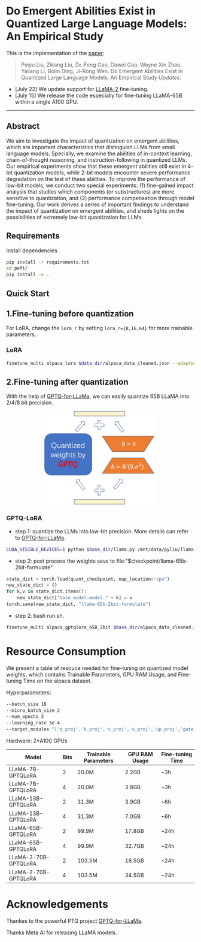 # Do Emergent Abilities Exist in Quantized Large Language Models: An Empirical Study

This is the implementation of the [paper](https://arxiv.org/abs/2307.08072):
> Peiyu Liu, Zikang Liu, Ze-Feng Gao, Dawei Gao, Wayne Xin Zhao, Yaliang Li, Bolin Ding, Ji-Rong Wen. Do Emergent Abilities Exist in Quantized Large Language Models: An Empirical Study
*Updates*:

* [July 22] We update support for [LLaMA-2](https://ai.meta.com/research/publications/llama-2-open-foundation-and-fine-tuned-chat-models/) fine-tuning.
* [July 15] We release the code especially for fine-tuning LLaMA-65B within a single A100 GPU.

---
## Abstract
We aim to investigate the impact of quantization on emergent abilities, which are important characteristics that distinguish LLMs from small language models. Specially, we examine the abilities of in-context learning, chain-of-thought reasoning, and instruction-following in quantized LLMs. Our empirical experiments show that these emergent abilities still exist in 4-bit quantization models, while 2-bit models encounter severe performance degradation on the test of these abilities. To improve the performance of low-bit models, we conduct two special experiments: (1) fine-gained impact analysis that studies which components (or substructures) are more sensitive to quantization, and
(2) performance compensation through model fine-tuning. Our work derives a series of important findings to understand the impact of quantization on emergent abilities, and sheds lights on the possibilities of extremely low-bit quantization for LLMs.

## Requirements

Install dependencies
```bash
pip install -r requirements.txt
cd peft/
pip install -e .
```

## Quick Start
## 1.Fine-tuning before quantization
For LoRA, change the `lora_r` by setting `lora_r={8,16,64}` for more trainable parameters. 
### LoRA
```bash
finetune_multi alpaca_lora $data_dir/alpaca_data_cleaned.json --adapter_name=lora\ --base_model=decapoda-research/llama-7b-hf\ --learning_rate=7e-5\ --use_gradient_checkpointing
```

## 2.Fine-tuning after quantization
With the help of [GPTQ-for-LLaMa](https://github.com/qwopqwop200/GPTQ-for-LLaMa), we can easily quantize 65B LLaMA into 2/4/8 bit precision.
<div style="text-align: center;">
<img src="./figures/main.png" alt="Fine-tuning after quantization with GPTQ" width="300" height="250">
</div>

### GPTQ-LoRA
- step 1: quantize the LLMs into low-bit precision. More details can refer to [GPTQ-for-LLaMa](https://github.com/qwopqwop200/GPTQ-for-LLaMa).
```bash
CUDA_VISIBLE_DEVICES=1 python $base_dir/llama.py /mnt/data/pyliu/llama-65b-hf c4 --wbits 2 --true-sequential --act-order --groupsize 128 --save $out_dir/llama65b-2bit.pt $4
```
- step 2: post process the weights save to file:"$checkpoint/llama-65b-2bit-formulate" 
```python
state_dict = torch.load(quant_checkpoint, map_location="cpu")
new_state_dict = {}
for k,v in state_dict.items():
    new_state_dict["base_model.model." + k] = v
torch.save(new_state_dict, "llama-65b-2bit-formulate")
```
- step 2: bash run.sh.
```bash
finetune_multi alpaca_gptqlora_65B_2bit $base_dir/alpaca_data_cleaned.json --adapter_name=gptqlora\ --target_modules="['q_proj','k_proj','v_proj','o_proj','up_proj','gate_proj','down_proj']"\ --base_model=$checkpoint/llama-65b-hf\ --quant_checkpoint="$checkpoint/llama-65b-2bit-formulate"\ --use_gradient_checkpointing\ --bits=2
```
# Resource Consumption
We present a table of resouce needed for fine-tuning on quantized model weights, which contains Trainable Parameters, GPU RAM Usage, and Fine-tuning Time on the alpaca dataset.

Hyperparameters: 
```bash
--batch_size 16
--micro_batch_size 2
--num_epochs 3
--learning_rate 3e-4
--target_modules "['q_proj','k_proj','v_proj','o_proj','up_proj','gate_proj','down_proj']"
```

Hardware: 2*A100 GPUs

| Model                 | Bits   |Trainable Parameters  | GPU RAM Usage | Fine-tuning Time |
|-----------------------|--------|----------------------|---------------|------------------|
| LLaMA-7B-GPTQLoRA     | 2      | 20.0M                | 2.2GB         |     ~3h          | 
| LLaMA-7B-GPTQLoRA     | 4      | 20.0M                | 3.8GB         |     ~3h          | 
| LLaMA-13B-GPTQLoRA    | 2      | 31.3M                | 3.9GB         |     ~6h          | 
| LLaMA-13B-GPTQLoRA    | 4      | 31.3M                | 7.0GB         |     ~6h          | 
| LLaMA-65B-GPTQLoRA    | 2      | 99.9M                | 17.8GB        |     ~24h         | 
| LLaMA-65B-GPTQLoRA    | 4      | 99.9M                | 32.7GB        |     ~24h         | 
| LLaMA-2-70B-GPTQLoRA  | 2      | 103.5M               | 18.5GB        |     ~24h         | 
| LLaMA-2-70B-GPTQLoRA  | 4      | 103.5M               | 34.5GB       |     ~24h         | 

# Acknowledgements
Thankes to the powerful PTQ project [GPTQ-for-LLaMa](https://github.com/qwopqwop200/GPTQ-for-LLaMa).

Thanks Meta AI for releasing LLaMA models.